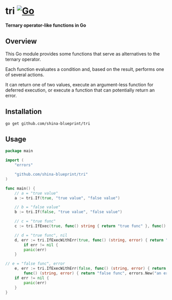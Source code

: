 # tri [![Go](https://github.com/shina-blueprint/tri/actions/workflows/go.yml/badge.svg)](https://github.com/shina-blueprint/tri/actions/workflows/go.yml)

**Ternary operator-like functions in Go**

## Overview

This Go module provides some functions that serve as alternatives to the ternary operator.

Each function evaluates a condition and, based on the result, performs one of several actions.

It can return one of two values, execute an argument-less function for deferred execution, or execute a function that can potentially return an error.

## Installation

```
go get github.com/shina-blueprint/tri
```

## Usage

```go
package main

import (
    "errors"

    "github.com/shina-blueprint/tri"
)

func main() {
    // a = "true value"
    a := tri.If(true, "true value", "false value")

    // b = "false value"
    b := tri.If(false, "true value", "false value")

    // c = "true func"
    c := tri.IfExec(true, func() string { return "true func" }, func() string { return "false func" })

    // d = "true func", nil
    d, err := tri.IfExecWithErr(true, func() (string, error) { return "true func", nil }, func() (string, error) { return "false func", nil })
        if err != nil {
        panic(err)
    }

// e = "false func", error
    e, err := tri.IfExecWithErr(false, func() (string, error) { return "true func", nil },
        func() (string, error) { return "false func", errors.New("an error occurred") })
    if err != nil {
        panic(err)
    }
}
```
